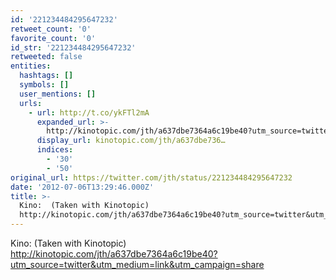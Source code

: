 ```yaml
---
id: '221234484295647232'
retweet_count: '0'
favorite_count: '0'
id_str: '221234484295647232'
retweeted: false
entities:
  hashtags: []
  symbols: []
  user_mentions: []
  urls:
    - url: http://t.co/ykFTl2mA
      expanded_url: >-
        http://kinotopic.com/jth/a637dbe7364a6c19be40?utm_source=twitter&utm_medium=link&utm_campaign=share
      display_url: kinotopic.com/jth/a637dbe736…
      indices:
        - '30'
        - '50'
original_url: https://twitter.com/jth/status/221234484295647232
date: '2012-07-06T13:29:46.000Z'
title: >-
  Kino:  (Taken with Kinotopic)
  http://kinotopic.com/jth/a637dbe7364a6c19be40?utm_source=twitter&utm_medium=link&utm_campaign=share
---
```


Kino:  (Taken with Kinotopic) http://kinotopic.com/jth/a637dbe7364a6c19be40?utm_source=twitter&utm_medium=link&utm_campaign=share